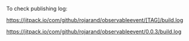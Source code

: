 
To check publishing log:

https://jitpack.io/com/github/rojarand/observableevent/[TAG]/build.log

https://jitpack.io/com/github/rojarand/observableevent/0.0.3/build.log
